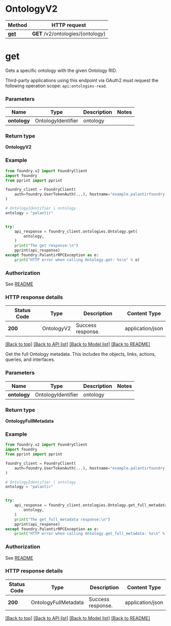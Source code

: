 # OntologyV2

Method | HTTP request |
------------- | ------------- |
[**get**](#get) | **GET** /v2/ontologies/{ontology} |

# **get**
Gets a specific ontology with the given Ontology RID.

Third-party applications using this endpoint via OAuth2 must request the following operation scope: `api:ontologies-read`.


### Parameters

Name | Type | Description  | Notes |
------------- | ------------- | ------------- | ------------- |
**ontology** | OntologyIdentifier | ontology |  |

### Return type
**OntologyV2**

### Example

```python
from foundry.v2 import FoundryClient
import foundry
from pprint import pprint

foundry_client = FoundryClient(
    auth=foundry.UserTokenAuth(...), hostname="example.palantirfoundry.com"
)

# OntologyIdentifier | ontology
ontology = "palantir"


try:
    api_response = foundry_client.ontologies.Ontology.get(
        ontology,
    )
    print("The get response:\n")
    pprint(api_response)
except foundry.PalantirRPCException as e:
    print("HTTP error when calling Ontology.get: %s\n" % e)

```



### Authorization

See [README](../../../README.md#authorization)

### HTTP response details
| Status Code | Type        | Description | Content Type |
|-------------|-------------|-------------|------------------|
**200** | OntologyV2  | Success response. | application/json |

[[Back to top]](#) [[Back to API list]](../../../README.md#apis-v2-link) [[Back to Model list]](../../../README.md#models-v2-link) [[Back to README]](../../../README.md)

Get the full Ontology metadata. This includes the objects, links, actions, queries, and interfaces.


### Parameters

Name | Type | Description  | Notes |
------------- | ------------- | ------------- | ------------- |
**ontology** | OntologyIdentifier | ontology |  |

### Return type
**OntologyFullMetadata**

### Example

```python
from foundry.v2 import FoundryClient
import foundry
from pprint import pprint

foundry_client = FoundryClient(
    auth=foundry.UserTokenAuth(...), hostname="example.palantirfoundry.com"
)

# OntologyIdentifier | ontology
ontology = "palantir"


try:
    api_response = foundry_client.ontologies.Ontology.get_full_metadata(
        ontology,
    )
    print("The get_full_metadata response:\n")
    pprint(api_response)
except foundry.PalantirRPCException as e:
    print("HTTP error when calling Ontology.get_full_metadata: %s\n" % e)

```



### Authorization

See [README](../../../README.md#authorization)

### HTTP response details
| Status Code | Type        | Description | Content Type |
|-------------|-------------|-------------|------------------|
**200** | OntologyFullMetadata  | Success response. | application/json |

[[Back to top]](#) [[Back to API list]](../../../README.md#apis-v2-link) [[Back to Model list]](../../../README.md#models-v2-link) [[Back to README]](../../../README.md)

